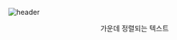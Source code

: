 ![header](https://capsule-render.vercel.app/api?type=Waving&color=D0D4CA&height=300&section=header&text=Hello%20World!&fontSize=90)
<p align="center">가운데 정렬되는 텍스트</p>




<!--
**jinee11/jinee11** is a ✨ _special_ ✨ repository because its `README.md` (this file) appears on your GitHub profile.

Here are some ideas to get you started:

- 🔭 I’m currently working on ...
- 🌱 I’m currently learning ...
- 👯 I’m looking to collaborate on ...
- 🤔 I’m looking for help with ...
- 💬 Ask me about ...
- 📫 How to reach me: ...
- 😄 Pronouns: ...
- ⚡ Fun fact: ...
-->
